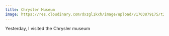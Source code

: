 ```yaml
---
title: Chrysler Museum
image: https://res.cloudinary.com/dxzgl1kxh/image/upload/v1703879175/t20cuteamo4hbsl70jol.jpg
---
```


Yesterday, I visited the Chrysler museum
